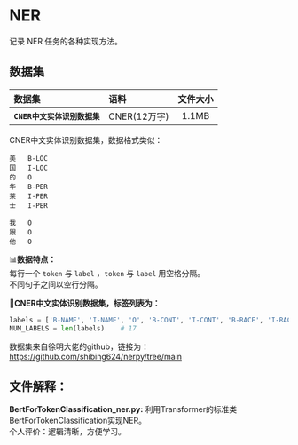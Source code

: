 # NER
记录 NER 任务的各种实现方法。<br>

## 数据集
| 数据集 | 语料 | 文件大小 |
| :------- | :--------- | :---------: |
| **`CNER中文实体识别数据集`** | CNER(12万字) | 1.1MB |

CNER中文实体识别数据集，数据格式类似：<br>
```text
美	B-LOC
国	I-LOC
的	O
华	B-PER
莱	I-PER
士	I-PER

我	O
跟	O
他	O
```
📊**数据特点：**<br>
每行一个 `token` 与 `label` ，`token` 与 `label` 用空格分隔。<br>
不同句子之间以空行分隔。<br>

🔶**CNER中文实体识别数据集，标签列表为：**<br>
```python
labels = ['B-NAME', 'I-NAME', 'O', 'B-CONT', 'I-CONT', 'B-RACE', 'I-RACE', 'B-TITLE', 'I-TITLE', 'B-EDU', 'I-EDU', 'B-ORG', 'I-ORG', 'B-PRO', 'I-PRO', 'B-LOC', 'I-LOC']
NUM_LABELS = len(labels)    # 17
```

数据集来自徐明大佬的github，链接为：https://github.com/shibing624/nerpy/tree/main<br>

## 文件解释：
**BertForTokenClassification_ner.py:** 利用Transformer的标准类BertForTokenClassification实现NER。<br>
个人评价：逻辑清晰，方便学习。<br>